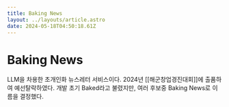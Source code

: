 ```yaml
---
title: Baking News
layout: ../layouts/article.astro
date: 2024-05-18T04:50:18.61Z
---
```


# Baking News

LLM을 차용한 초개인화 뉴스레터 서비스이다. 2024년 [[해군창업경진대회]]에 출품하여 예선탈락하였다. 개발 초기 Baked라고 불렸지만, 여러 후보중 Baking News로 이름을 결정했다.
